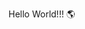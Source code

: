 Hello World!!! 🌎
<!--
**0760208/0760208** is a ✨ _special_ ✨ repository because its `README.md` (this file) appears on your GitHub profile.

Here are some ideas to get you started:

- 🔭 I’m currently a student at Long Beach Community College
- 🌱 I’m currently learning how to navigate a College life and healthy life style
- 👯 I’m looking to collaborate on school projects
- 🤔 I’m looking for help with technology and safe web browsing 
- 💬 Ask me about anything you woould like to know about me and my experince with a subject
- 📫 How to reach me: by email or dcell phone
- 😄 Pronouns: He,His,It
- ⚡ Fun fact: I don't know what I am doing but I am trying.😰🤪
-->
